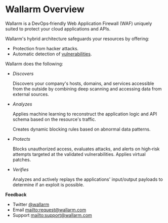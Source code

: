 # Wallarm Overview

Wallarm is a DevOps‑friendly Web Application Firewall (WAF) uniquely suited to protect your cloud applications and APIs.

Wallarm's hybrid architecture safeguards your resources by offering:

* Protection from hacker attacks.
* Automatic detection of [vulnerabilities](glossary-en.md#vulnerability).

Wallarm does the following:

- _Discovers_

	Discovers your company's hosts, domains, and services accessible from the outside by combining deep scanning and accessing data from external
	sources.

- _Analyzes_

    Applies machine learning to reconstruct the application logic and API schema based on the resource's traffic.

    Creates dynamic blocking rules based on abnormal data patterns.

- _Protects_

    Blocks unauthorized access, evaluates attacks, and alerts on high‑risk attempts targeted at the validated vulnerabilities. Applies virtual patches.
	
- _Verifies_

    Analyzes and actively replays the applications' input/output payloads to determine if an exploit is possible.

**Feedback**

* Twitter [@wallarm](https://twitter.com/wallarm)
* Email <mailto:request@wallarm.com>
* Support <mailto:support@wallarm.com>
